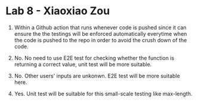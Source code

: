 # Lab 8 - Xiaoxiao Zou
1) Within a Github action that runs whenever code is pushed since it can ensure the the testings will be enforced automatically everytime when the code is pushed to the repo in order to avoid the crush down of the code. 

2) No. No need to use E2E test for checking whether the function is returning a correct value, unit test will be more suitable.
   
3) No. Other users' inputs are unkonwn. E2E test will be more suitable here.
   
4) Yes. Unit test will be suitable for this small-scale testing like max-length.